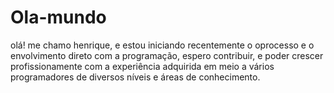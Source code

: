 # Ola-mundo
olá! 
me chamo henrique, e estou iniciando recentemente o oprocesso e  o envolvimento direto com a programação, espero contribuir, e poder crescer profissionamente com a experiência adquirida em meio a vários programadores de diversos níveis e áreas de conhecimento.
